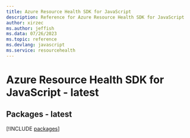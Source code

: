 ```yaml
---
title: Azure Resource Health SDK for JavaScript
description: Reference for Azure Resource Health SDK for JavaScript
author: xirzec
ms.author: jeffish
ms.data: 07/26/2023
ms.topic: reference
ms.devlang: javascript
ms.service: resourcehealth
---
```

# Azure Resource Health SDK for JavaScript - latest
## Packages - latest
[!INCLUDE [packages](resource-health-index.md)]